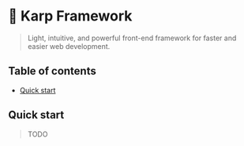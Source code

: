 # :fishing_pole_and_fish: Karp Framework

> Light, intuitive, and powerful front-end framework for faster and easier web development.

## Table of contents

- [Quick start](#quick-start)


## Quick start

> TODO
